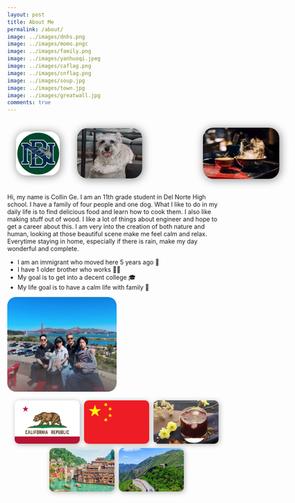 ```yaml
---
layout: post
title: About Me
permalink: /about/
image: ../images/dnhs.png
image: ../images/momo.pngc
image: ../images/family.png
image: ../images/yanhuoqi.jpeg
image: ../images/caflag.png
image: ../images/cnflag.png 
image: ../images/soup.jpg
image: ../images/town.jpg
image: ../images/greatwall.jpg
comments: true
---
```


<html lang="en">
<head>
    <meta charset="UTF-8">
    <meta http-equiv="X-UA-Compatible" content="IE=edge">
    <meta name="viewport" content="width=device-width, initial-scale=1.0">
    <style>
        .top-layerpicture {
            display: flex;
            align-items: center;
        }
        .top-layerpicture img {
            box-shadow: 2px 2px 20px gray;
            border-radius: 24px;
            margin-right: 20px;
            transition: transform 0.3s ease; 
        }
        .top-layerpicture img:hover {
            transform: scale(1.1);
        }
        .familypic-edit {
            display: flex; 
            justify-content: left; 
            align-items: left;
        }
        .gallery {
            display: flex;
            flex-wrap: wrap;
            gap: 10px;
            justify-content: center;
            margin-top: 20px;
        }
        .gallery img {
            width: 150px;
            height: 100px;
            object-fit: cover;
            border-radius: 10px;
            box-shadow: 2px 2px 12px rgba(0, 0, 0, 0.3);
            transition: transform 0.3s ease;
        }
        .gallery img:hover {
            transform: scale(1.1);
        }
    </style>
</head>
<body>
    <div>
        <p></p>
    </div>
    <div class="zoom-in">
        <div class="top-layerpicture">
            <img src="../images/dnhs.png" alt="logo" width="20%" style="margin: 20px">
            <img src="../images/momo.png" alt="dog" width="150" style="margin: 20px">
            <img src="../images/yanhuoqi.jpeg" alt="cooking" width="35%" style="margin-left: 120px">
        </div>
    </div>
    <div>
        <p>
        </p>
        <p> 
        Hi, my name is Collin Ge. I am an 11th grade student in Del Norte High school. I have a family of four people and one dog. What I like to do in my daily life is to find delicious food and learn how to cook them. I also like making stuff out of wood. I like a lot of things about engineer and hope to get a career about this. I am very into the creation of both nature and human, looking at those beautiful scene make me feel calm and relax. Everytime staying in home, especially if there is rain, make my day wonderful and complete.
        </p>
        <ul>
            <li>I am an immigrant who moved here 5 years ago 🛫</li>
            <li>I have 1 older brother who works 👨‍💼</li>
            <li>My goal is to get into a decent college 🎓</li>
            <li>My life goal is to have a calm life with family 🏡</li>
        </ul>
    </div>
    <div class="familypic-edit">
        <img src="../images/family.png" alt="family" width="50%" style="border-radius: 20px">
    </div>
    <!-- Gallery Section -->
    <div class="gallery">
        <img src="../images/caflag.png" alt="California Flag">
        <img src="../images/cnflag.png" alt="Chinese Flag"> 
        <img src="../images/soup.jpg" alt="Soup">
        <img src="../images/town.jpg" alt="town">
        <img src="../images/greatwall.jpg" alt="greatwall">
    </div>
<script src="https://utteranc.es/client.js"
        repo="collin12396/collin12396/collinCSP_2025"
        issue-term="/collinCSP_2025"
        theme="github-light"
        crossorigin="anonymous"
        async>
</script>   
</body>
</html>

